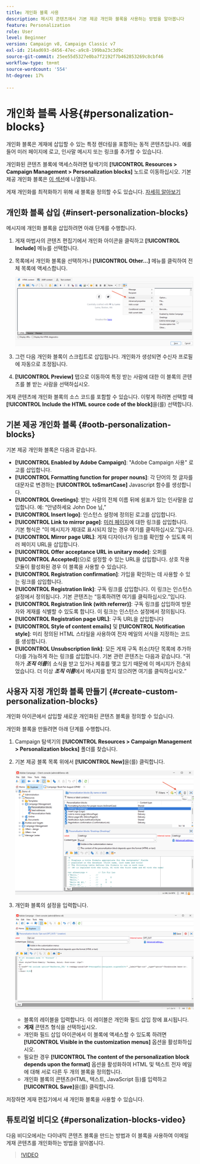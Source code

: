 ```yaml
---
title: 개인화 블록 사용
description: 메시지 콘텐츠에서 기본 제공 개인화 블록을 사용하는 방법을 알아봅니다
feature: Personalization
role: User
level: Beginner
version: Campaign v8, Campaign Classic v7
exl-id: 214ad693-d456-47ec-a9c8-199ba23c3d9c
source-git-commit: 25ee55d5327e0ba7f2192f7b462853269c8cbf46
workflow-type: tm+mt
source-wordcount: '554'
ht-degree: 17%

---
```


# 개인화 블록 사용{#personalization-blocks}

개인화 블록은 게재에 삽입할 수 있는 특정 렌더링을 포함하는 동적 콘텐츠입니다. 예를 들어 미러 페이지에 로고, 인사말 메시지 또는 링크를 추가할 수 있습니다.

개인화된 콘텐츠 블록에 액세스하려면 탐색기의 **[!UICONTROL Resources > Campaign Management > Personalization blocks]** 노드로 이동하십시오. 기본 제공 개인화 블록은 [이 섹션](#ootb-personalization-blocks)에 나열됩니다.

게재 개인화를 최적화하기 위해 새 블록을 정의할 수도 있습니다. [자세히 알아보기](#create-custom-personalization-blocks)

## 개인화 블록 삽입 {#insert-personalization-blocks}

메시지에 개인화 블록을 삽입하려면 아래 단계를 수행합니다.

1. 게재 마법사의 콘텐츠 편집기에서 개인화 아이콘을 클릭하고 **[!UICONTROL Include]** 메뉴를 선택합니다.
1. 목록에서 개인화 블록을 선택하거나 **[!UICONTROL Other...]** 메뉴를 클릭하여 전체 목록에 액세스합니다.

   ![](assets/perso-content-block.png)

1. 그런 다음 개인화 블록이 스크립트로 삽입됩니다. 개인화가 생성되면 수신자 프로필에 자동으로 조정됩니다.
1. **[!UICONTROL Preview]** 탭으로 이동하여 특정 받는 사람에 대한 이 블록의 콘텐츠를 볼 받는 사람을 선택하십시오.

게재 콘텐츠에 개인화 블록의 소스 코드를 포함할 수 있습니다. 이렇게 하려면 선택할 때 **[!UICONTROL Include the HTML source code of the block]**&#x200B;을(를) 선택합니다.

## 기본 제공 개인화 블록 {#ootb-personalization-blocks}

기본 제공 개인화 블록은 다음과 같습니다.

* **[!UICONTROL Enabled by Adobe Campaign]**: &quot;Adobe Campaign 사용&quot; 로고를 삽입합니다.
* **[!UICONTROL Formatting function for proper nouns]**: 각 단어의 첫 글자를 대문자로 변경하는 **[!UICONTROL toSmartCase]** Javascript 함수를 생성합니다.
* **[!UICONTROL Greetings]**: 받는 사람의 전체 이름 뒤에 쉼표가 있는 인사말을 삽입합니다. 예: “안녕하세요 John Doe 님,”
* **[!UICONTROL Insert logo]**: 인스턴스 설정에 정의된 로고를 삽입합니다.
* **[!UICONTROL Link to mirror page]**: [미러 페이지](mirror-page.md)에 대한 링크를 삽입합니다. 기본 형식은 “이 메시지가 제대로 표시되지 않는 경우 여기를 클릭하십시오.”입니다.
* **[!UICONTROL Mirror page URL]**: 게재 디자이너가 링크를 확인할 수 있도록 미러 페이지 URL을 삽입합니다.
* **[!UICONTROL Offer acceptance URL in unitary mode]**: 오퍼를 **[!UICONTROL Accepted]**(으)로 설정할 수 있는 URL을 삽입합니다. 상호 작용 모듈이 활성화된 경우 이 블록을 사용할 수 있습니다.
* **[!UICONTROL Registration confirmation]**: 가입을 확인하는 데 사용할 수 있는 링크를 삽입합니다.
* **[!UICONTROL Registration link]**: 구독 링크를 삽입합니다. 이 링크는 인스턴스 설정에서 정의됩니다. 기본 콘텐츠는 “등록하려면 여기를 클릭하십시오.”입니다.
* **[!UICONTROL Registration link (with referrer)]**: 구독 링크를 삽입하여 방문자와 게재를 식별할 수 있도록 합니다. 이 링크는 인스턴스 설정에서 정의됩니다.
* **[!UICONTROL Registration page URL]**: 구독 URL을 삽입합니다
* **[!UICONTROL Style of content emails]** 및 **[!UICONTROL Notification style]**: 미리 정의된 HTML 스타일을 사용하여 전자 메일의 서식을 지정하는 코드를 생성합니다.
* **[!UICONTROL Unsubscription link]**: 모든 게재 구독 취소(차단 목록에 추가하다)를 가능하게 하는 링크를 삽입합니다. 기본 관련 콘텐츠는 다음과 같습니다. “귀하가 ***조직 이름***&#x200B;의 소식을 받고 있거나 제휴를 맺고 있기 때문에 이 메시지가 전송되었습니다. 더 이상 ***조직 이름***&#x200B;에서 메시지를 받지 않으려면 여기를 클릭하십시오.”

## 사용자 지정 개인화 블록 만들기 {#create-custom-personalization-blocks}

개인화 아이콘에서 삽입할 새로운 개인화된 콘텐츠 블록을 정의할 수 있습니다.

개인화 블록을 만들려면 아래 단계를 수행합니다.

1. Campaign 탐색기의 **[!UICONTROL Resources > Campaign Management > Personalization blocks]** 폴더를 찾습니다.
1. 기본 제공 블록 목록 위에서 **[!UICONTROL New]**&#x200B;을(를) 클릭합니다.

   ![](assets/perso-new-block.png)

1. 개인화 블록의 설정을 입력합니다.

   ![](assets/perso-custom-block.png)

   * 블록의 레이블을 입력합니다. 이 레이블은 개인화 필드 삽입 창에 표시됩니다.
   * **게재** 콘텐츠 형식을 선택하십시오.
   * 개인화 필드 삽입 아이콘에서 이 블록에 액세스할 수 있도록 하려면 **[!UICONTROL Visible in the customization menus]** 옵션을 활성화하십시오.
   * 필요한 경우 **[!UICONTROL The content of the personalization block depends upon the format]** 옵션을 활성화하여 HTML 및 텍스트 전자 메일에 대해 서로 다른 두 개의 블록을 정의합니다.
   * 개인화 블록의 콘텐츠(HTML, 텍스트, JavaScript 등)를 입력하고 **[!UICONTROL Save]**&#x200B;을(를) 클릭합니다.

저장하면 게재 편집기에서 새 개인화 블록을 사용할 수 있습니다.

## 튜토리얼 비디오 {#personalization-blocks-video}

다음 비디오에서는 다이내믹 콘텐츠 블록을 만드는 방법과 이 블록을 사용하여 이메일 게재 콘텐츠를 개인화하는 방법을 알아봅니다.

>[!VIDEO](https://video.tv.adobe.com/v/342088?quality=12)
